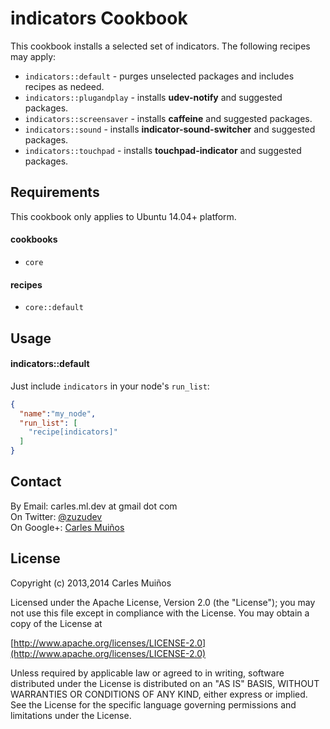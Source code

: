 # indicators Cookbook

This cookbook installs a selected set of indicators.
The following recipes may apply:

- `indicators::default`     - purges unselected packages and includes recipes as nedeed.
- `indicators::plugandplay` - installs __udev-notify__ and suggested packages.
- `indicators::screensaver` - installs __caffeine__ and suggested packages.
- `indicators::sound`       - installs __indicator-sound-switcher__ and suggested packages.
- `indicators::touchpad`    - installs __touchpad-indicator__ and suggested packages.


## Requirements

This cookbook only applies to Ubuntu 14.04+ platform.

#### cookbooks
- `core`

#### recipes
- `core::default`


## Usage

#### indicators::default
Just include `indicators` in your node's `run_list`:

```json
{
  "name":"my_node",
  "run_list": [
    "recipe[indicators]"
  ]
}
```


## Contact

By Email:   carles.ml.dev at gmail dot com  
On Twitter: [@zuzudev](https://twitter.com/zuzudev)  
On Google+: [Carles Muiños](https://plus.google.com/109480759201585988691)


## License

Copyright (c) 2013,2014 Carles Muiños

Licensed under the Apache License, Version 2.0 (the "License");
you may not use this file except in compliance with the License.
You may obtain a copy of the License at

[http://www.apache.org/licenses/LICENSE-2.0](http://www.apache.org/licenses/LICENSE-2.0)

Unless required by applicable law or agreed to in writing, software
distributed under the License is distributed on an "AS IS" BASIS,
WITHOUT WARRANTIES OR CONDITIONS OF ANY KIND, either express or implied.
See the License for the specific language governing permissions and
limitations under the License.
